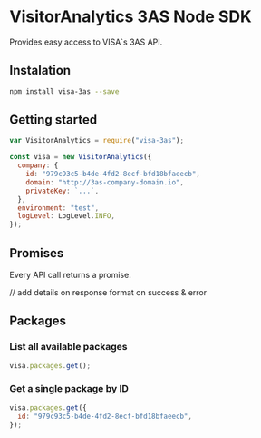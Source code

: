 # VisitorAnalytics 3AS Node SDK

Provides easy access to VISA`s 3AS API.

## Instalation

```sh
npm install visa-3as --save
```

## Getting started

```js
var VisitorAnalytics = require("visa-3as");

const visa = new VisitorAnalytics({
  company: {
    id: "979c93c5-b4de-4fd2-8ecf-bfd18bfaeecb",
    domain: "http://3as-company-domain.io",
    privateKey: `...`,
  },
  environment: "test",
  logLevel: LogLevel.INFO,
});
```

## Promises

Every API call returns a promise.

// add details on response format on success & error

## Packages

### List all available packages

```js
visa.packages.get();
```

### Get a single package by ID

```js
visa.packages.get({
  id: "979c93c5-b4de-4fd2-8ecf-bfd18bfaeecb",
});
```
